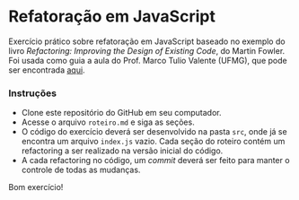 # Refatoração em JavaScript
Exercício prático sobre refatoração em JavaScript baseado no exemplo do livro *Refactoring: Improving the Design of Existing Code*, do Martin Fowler. Foi usada como guia a aula do Prof. Marco Tulio Valente (UFMG), que pode ser encontrada [aqui](https://github.com/mtov/AulaPraticaRefactoring).

### Instruções
* Clone este repositório do GitHub em seu computador.
* Acesse o arquivo `roteiro.md` e siga as seções.
* O código do exercício deverá ser desenvolvido na pasta `src`, onde já se encontra um arquivo `index.js` vazio. Cada seção do roteiro contém um refactoring a ser realizado na versão inicial do código.
* A cada refactoring no código, um *commit* deverá ser feito para manter o controle de todas as mudanças.

Bom exercício!